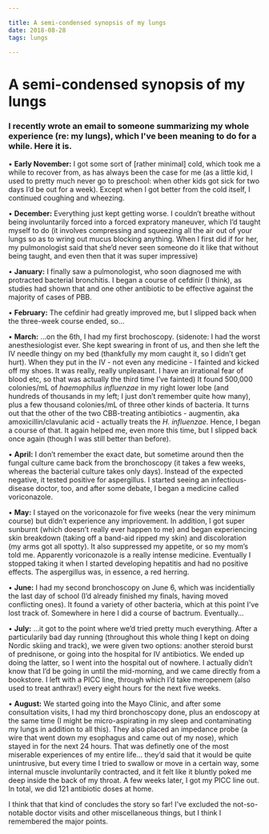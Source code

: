 ```yaml
---

title: A semi-condensed synopsis of my lungs
date: 2018-08-28
tags: lungs

---
```


# A semi-condensed synopsis of my lungs

### I recently wrote an email to someone summarizing my whole experience (re: my lungs), which I've been meaning to do for a while. Here it is.

• **Early November:** I got some sort of [rather minimal] cold, which took me a while to recover from, as has always been the case for me (as a little kid, I used to pretty much never go to preschool: when other kids got sick for two days I’d be out for a week). Except when I got better from the cold itself, I continued coughing and wheezing.


• **December:** Everything just kept getting worse. I couldn’t breathe without being involuntarily forced into a forced expratory maneuver, which I’d taught myself to do (it involves compressing and squeezing all the air out of your lungs so as to wring out mucus blocking anything. When I first did if for her, my pulmonologist said that she’d never seen someone do it like that without being taught, and even then that it was super impressive)


• **January:** I finally saw a pulmonologist, who soon diagnosed me with protracted bacterial bronchitis. I began a course of cefdinir (I think), as studies had shown that and one other antibiotic to be effective against the majority of cases of PBB.


• **February:** The cefdinir had greatly improved me, but I slipped back when the three-week course ended, so…


• **March:** …on the 6th, I had my first brochoscopy. (sidenote: I had the worst anesthesiologist ever. She kept swearing in front of us, and then she left the IV needle thingy on my bed (thankfully my mom caught it, so I didn’t get hurt). When they put in the IV - not even any medicine - I fainted and kicked off my shoes. It was really, really unpleasant. I have an irrational fear of blood etc, so that was actually the third time I’ve fainted) It found 500,000 colonies/mL of *haemophilus influenzae* in my right lower lobe (and hundreds of thousands in my left; I just don’t remember quite how many), plus a few thousand colonies/mL of three other kinds of bacteria. It turns out that the other of the two CBB-treating antibiotics - augmentin, aka amoxicillin/clavulanic acid - actually treats the *H. influenzae*. Hence, I began a course of that. It again helped me, even more this time, but I slipped back once again (though I was still better than before).


• **April:** I don’t remember the exact date, but sometime around then the fungal culture came back from the bronchoscopy (it takes a few weeks, whereas the bacterial culture takes only days). Instead of the expected negative, it tested positive for aspergillus. I started seeing an infectious-disease doctor, too, and after some debate, I began a medicine called voriconazole.


• **May:** I stayed on the voriconazole for five weeks (near the very minimum course) but didn’t experience any impriovement. In addition, I got super sunburnt (which doesn’t really ever happen to me) and began experiencing skin breakdown (taking off a band-aid ripped my skin) and discoloration (my arms got all spotty). It also suppressed my appetite, or so my mom’s told me. Apparently voriconazole is a really intense medicine. Eventually I stopped taking it when I started developing hepatitis and had no positive effects. The aspergillus was, in essence, a red herring.


• **June:** I had my second bronchoscopy on June 6, which was incidentially the last day of school (I’d already finished my finals, having moved conflicting ones). It found a variety of other bacteria, which at this point I’ve lost track of. Somewhere in here I did a course of bactrum. Eventually…


• **July:** …it got to the point where we’d tried pretty much everything. After a particularily bad day running (throughout this whole thing I kept on doing Nordic skiing and track), we were given two options: another steroid burst of prednisone, or going into the hospital for IV antibiotics. We ended up doing the latter, so I went into the hospital out of nowhere. I actually didn’t know that I’d be going in until the mid-morning, and we came directly from a bookstore. I left with a PICC line, through which I’d take meropenem (also used to treat anthrax!) every eight hours for the next five weeks.


• **August:** We started going into the Mayo Clinic, and after some consultation visits, I had my third bronchoscopy done, plus an endoscopy at the same time (I might be micro-aspirating in my sleep and contaminating my lungs in addition to all this). They also placed an impedance probe (a wire that went down my esophagus and came out of my nose), which stayed in for the next 24 hours. That was definetly one of the most miserable experiences of my entire life… they’d said that it would be quite unintrusive, but every time I tried to swallow or move in a certain way, some internal muscle involuntarily contracted, and it felt like it bluntly poked me deep inside the back of my throat. A few weeks later, I got my PICC line out. In total, we did 121 antibiotic doses at home.


I think that that kind of concludes the story so far! I’ve excluded the not-so-notable doctor visits and other miscellaneous things, but I think I remembered the major points.
